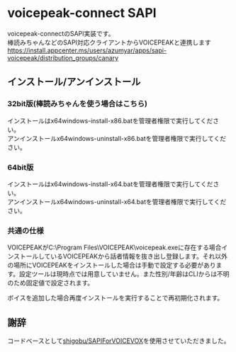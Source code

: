 # voicepeak-connect SAPI

voicepeak-connectのSAPI実装です。  
棒読みちゃんなどのSAPI対応クライアントからVOICEPEAKと連携します  
https://install.appcenter.ms/users/azumyar/apps/sapi-voicepeak/distribution_groups/canary  

## インストール/アンインストール
### 32bit版(棒読みちゃんを使う場合はこちら)
インストールはx64windows-install-x86.batを管理者権限で実行してください。   
アンインストールx64windows-uninstall-x86.batを管理者権限で実行してください。

### 64bit版
インストールはx64windows-install-x64.batを管理者権限で実行してください。   
アンインストールx64windows-uninstall-x64.batを管理者権限で実行してください。

### 共通の仕様
VOICEPEAKがC:\Program Files\VOICEPEAK\voicepeak.exeに存在する場合インストールしているVOICEPEAKから話者情報を抜き出し登録します。それ以外の場所にVOICEPEAKをインストールした場合は手動で設定する必要があります。設定ツールは現時点では用意していません。また性別/年齢はCLIからは不明のため固定値で設定されます。  
  
ボイスを追加した場合再度インストールを実行することで再初期化されます。

## 謝辞
コードベースとして[shigobu/SAPIForVOICEVOX](https://github.com/shigobu/SAPIForVOICEVOX)を使用させていただきました。

